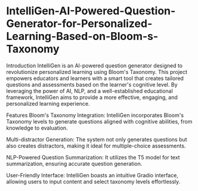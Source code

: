 # IntelliGen-AI-Powered-Question-Generator-for-Personalized-Learning-Based-on-Bloom-s-Taxonomy

Introduction
IntelliGen is an AI-powered question generator designed to revolutionize personalized learning using Bloom's Taxonomy. This project empowers educators and learners with a smart tool that creates tailored questions and assessments based on the learner's cognitive level. By leveraging the power of AI, NLP, and a well-established educational framework, IntelliGen aims to provide a more effective, engaging, and personalized learning experience.

Features
Bloom's Taxonomy Integration: IntelliGen incorporates Bloom's Taxonomy levels to generate questions aligned with cognitive abilities, from knowledge to evaluation.

Multi-distractor Generation: The system not only generates questions but also creates distractors, making it ideal for multiple-choice assessments.

NLP-Powered Question Summarization: It utilizes the T5 model for text summarization, ensuring accurate question generation.

User-Friendly Interface: IntelliGen boasts an intuitive Gradio interface, allowing users to input content and select taxonomy levels effortlessly.
